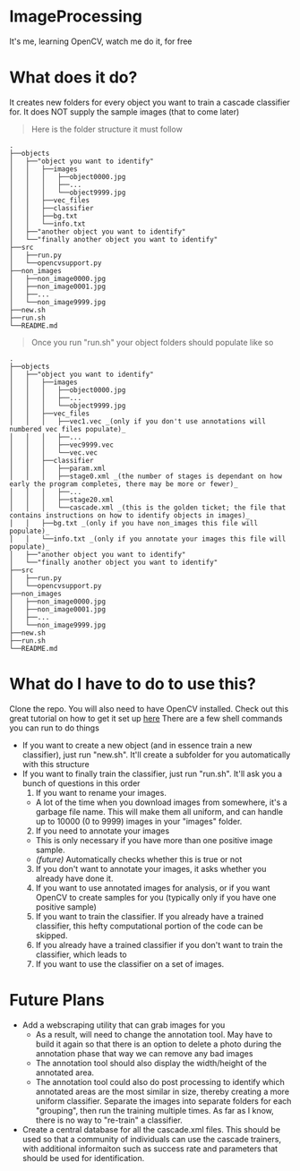 # ImageProcessing
It's me, learning OpenCV, watch me do it, for free

# What does it do?
It creates new folders for every object you want to train a cascade classifier for. It does NOT supply the sample images (that to come later)
> Here is the folder structure it must follow

    .
    ├──objects
    │   ├──"object you want to identify"
    │   │   ├──images
    │   │   │   ├──object0000.jpg
    │   │   │   ├──...
    │   │   │   └──object9999.jpg
    │   │   ├──vec_files
    │   │   ├──classifier
    │   │   ├──bg.txt
    │   │   └──info.txt
    │   ├──"another object you want to identify"
    │   └──"finally another object you want to identify"
    ├──src
    │   ├──run.py
    │   └──opencvsupport.py
    ├──non_images
    │   ├──non_image0000.jpg
    │   ├──non_image0001.jpg
    │   ├──...
    │   └──non_image9999.jpg
    ├──new.sh
    ├──run.sh
    └──README.md
    
> Once you run "run.sh" your object folders should populate like so

    .
    ├──objects
    │   ├──"object you want to identify"
    │   │   ├──images
    │   │   │   ├──object0000.jpg
    │   │   │   ├──...
    │   │   │   └──object9999.jpg
    │   │   ├──vec_files
    │   │   │   ├──vec1.vec _(only if you don't use annotations will numbered vec files populate)_
    │   │   │   ├──...
    │   │   │   ├──vec9999.vec
    │   │   │   └──vec.vec
    │   │   ├──classifier
    │   │   │   ├──param.xml
    │   │   │   ├──stage0.xml _(the number of stages is dependant on how early the program completes, there may be more or fewer)_
    │   │   │   ├──...
    │   │   │   ├──stage20.xml
    │   │   │   └──cascade.xml _(this is the golden ticket; the file that contains instructions on how to identify objects in images)_
    │   │   ├──bg.txt _(only if you have non_images this file will populate)_
    │   │   └──info.txt _(only if you annotate your images this file will populate)_
    │   ├──"another object you want to identify"
    │   └──"finally another object you want to identify"
    ├──src
    │   ├──run.py
    │   └──opencvsupport.py
    ├──non_images
    │   ├──non_image0000.jpg
    │   ├──non_image0001.jpg
    │   ├──...
    │   └──non_image9999.jpg
    ├──new.sh
    ├──run.sh
    └──README.md
  

# What do I have to do to use this?
Clone the repo. 
You will also need to have OpenCV installed. Check out this great tutorial on how to get it set up [here](http://www.pyimagesearch.com/2016/12/05/macos-install-opencv-3-and-python-3-5/)
There are a few shell commands you can run to do things
* If you want to create a new object (and in essence train a new classifier), just run "new.sh". It'll create a subfolder for you automatically with this structure
* If you want to finally train the classifier, just run "run.sh". It'll ask you a bunch of questions in this order
  1. If you want to rename your images.
    * A lot of the time when you download images from somewhere, it's a garbage file name. This will make them all uniform, and can handle up to 10000 (0 to 9999) images in your "images" folder.
  2. If you need to annotate your images
    * This is only necessary if you have more than one positive image sample.
    * _(future)_ Automatically checks whether this is true or not
  3. If you don't want to annotate your images, it asks whether you already have done it.
  4. If you want to use annotated images for analysis, or if you want OpenCV to create samples for you (typically only if you have one positive sample)
  5. If you want to train the classifier. If you already have a trained classifier, this hefty computational portion of the code can be skipped.
  6. If you already have a trained classifier if you don't want to train the classifier, which leads to
  7. If you want to use the classifier on a set of images.
  
# Future Plans
  * Add a webscraping utility that can grab images for you
    * As a result, will need to change the annotation tool. May have to build it again so that there is an option to delete a photo during the annotation phase that way we can remove any bad images
    * The annotation tool should also display the width/height of the annotated area.
    * The annotation tool could also do post processing to identify which annotated areas are the most similar in size, thereby creating a more uniform classifier. Separate the images into separate folders for each "grouping", then run the training multiple times. As far as I know, there is no way to "re-train" a classifier. 
  * Create a central database for all the cascade.xml files. This should be used so that a community of individuals can use the cascade trainers, with additional informaiton such as success rate and parameters that should be used for identification.
